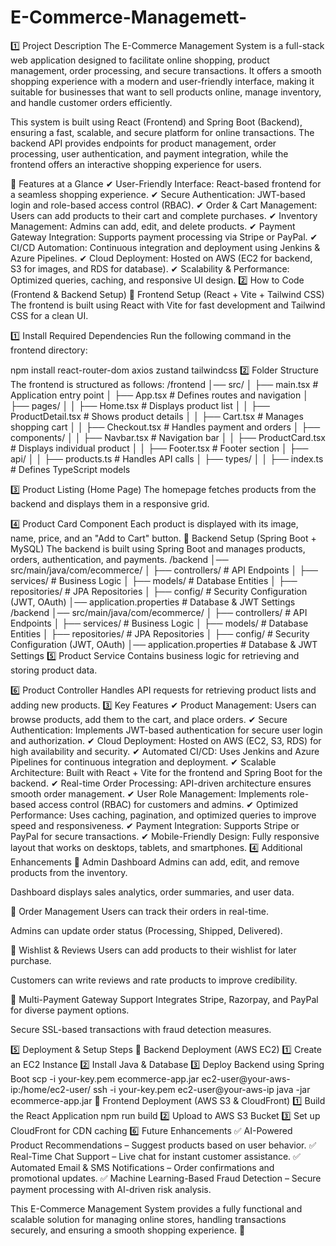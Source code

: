 # E-Commerce-Managemett-
1️⃣ Project Description
The E-Commerce Management System is a full-stack web application designed to facilitate online shopping, product management, order processing, and secure transactions. It offers a smooth shopping experience with a modern and user-friendly interface, making it suitable for businesses that want to sell products online, manage inventory, and handle customer orders efficiently.

This system is built using React (Frontend) and Spring Boot (Backend), ensuring a fast, scalable, and secure platform for online transactions. The backend API provides endpoints for product management, order processing, user authentication, and payment integration, while the frontend offers an interactive shopping experience for users.

🔹 Features at a Glance
✔ User-Friendly Interface: React-based frontend for a seamless shopping experience.
✔ Secure Authentication: JWT-based login and role-based access control (RBAC).
✔ Order & Cart Management: Users can add products to their cart and complete purchases.
✔ Inventory Management: Admins can add, edit, and delete products.
✔ Payment Gateway Integration: Supports payment processing via Stripe or PayPal.
✔ CI/CD Automation: Continuous integration and deployment using Jenkins & Azure Pipelines.
✔ Cloud Deployment: Hosted on AWS (EC2 for backend, S3 for images, and RDS for database).
✔ Scalability & Performance: Optimized queries, caching, and responsive UI design.
2️⃣ How to Code (Frontend & Backend Setup)
📌 Frontend Setup (React + Vite + Tailwind CSS)
The frontend is built using React with Vite for fast development and Tailwind CSS for a clean UI.

1️⃣ Install Required Dependencies
Run the following command in the frontend directory:

npm install react-router-dom axios zustand tailwindcss
2️⃣ Folder Structure
The frontend is structured as follows:
/frontend
│── src/
│   ├── main.tsx  # Application entry point
│   ├── App.tsx  # Defines routes and navigation
│   ├── pages/
│   │   ├── Home.tsx  # Displays product list
│   │   ├── ProductDetail.tsx  # Shows product details
│   │   ├── Cart.tsx  # Manages shopping cart
│   │   ├── Checkout.tsx  # Handles payment and orders
│   ├── components/
│   │   ├── Navbar.tsx  # Navigation bar
│   │   ├── ProductCard.tsx  # Displays individual product
│   │   ├── Footer.tsx  # Footer section
│   ├── api/
│   │   ├── products.ts  # Handles API calls
│   ├── types/
│   │   ├── index.ts  # Defines TypeScript models

3️⃣ Product Listing (Home Page)
The homepage fetches products from the backend and displays them in a responsive grid.

4️⃣ Product Card Component
Each product is displayed with its image, name, price, and an "Add to Cart" button.
📌 Backend Setup (Spring Boot + MySQL)
The backend is built using Spring Boot and manages products, orders, authentication, and payments.
/backend
│── src/main/java/com/ecommerce/
│   ├── controllers/  # API Endpoints
│   ├── services/  # Business Logic
│   ├── models/  # Database Entities
│   ├── repositories/  # JPA Repositories
│   ├── config/  # Security Configuration (JWT, OAuth)
│── application.properties  # Database & JWT Settings
/backend
│── src/main/java/com/ecommerce/
│   ├── controllers/  # API Endpoints
│   ├── services/  # Business Logic
│   ├── models/  # Database Entities
│   ├── repositories/  # JPA Repositories
│   ├── config/  # Security Configuration (JWT, OAuth)
│── application.properties  # Database & JWT Settings
5️⃣ Product Service
Contains business logic for retrieving and storing product data.

6️⃣ Product Controller
Handles API requests for retrieving product lists and adding new products.
3️⃣ Key Features
✔ Product Management: Users can browse products, add them to the cart, and place orders.
✔ Secure Authentication: Implements JWT-based authentication for secure user login and authorization.
✔ Cloud Deployment: Hosted on AWS (EC2, S3, RDS) for high availability and security.
✔ Automated CI/CD: Uses Jenkins and Azure Pipelines for continuous integration and deployment.
✔ Scalable Architecture: Built with React + Vite for the frontend and Spring Boot for the backend.
✔ Real-time Order Processing: API-driven architecture ensures smooth order management.
✔ User Role Management: Implements role-based access control (RBAC) for customers and admins.
✔ Optimized Performance: Uses caching, pagination, and optimized queries to improve speed and responsiveness.
✔ Payment Integration: Supports Stripe or PayPal for secure transactions.
✔ Mobile-Friendly Design: Fully responsive layout that works on desktops, tablets, and smartphones.
4️⃣ Additional Enhancements
🔹 Admin Dashboard
Admins can add, edit, and remove products from the inventory.

Dashboard displays sales analytics, order summaries, and user data.

🔹 Order Management
Users can track their orders in real-time.

Admins can update order status (Processing, Shipped, Delivered).

🔹 Wishlist & Reviews
Users can add products to their wishlist for later purchase.

Customers can write reviews and rate products to improve credibility.

🔹 Multi-Payment Gateway Support
Integrates Stripe, Razorpay, and PayPal for diverse payment options.

Secure SSL-based transactions with fraud detection measures.

5️⃣ Deployment & Setup Steps
🔹 Backend Deployment (AWS EC2)
1️⃣ Create an EC2 Instance
2️⃣ Install Java & Database
3️⃣ Deploy Backend using Spring Boot
scp -i your-key.pem ecommerce-app.jar ec2-user@your-aws-ip:/home/ec2-user/
ssh -i your-key.pem ec2-user@your-aws-ip
java -jar ecommerce-app.jar
🔹 Frontend Deployment (AWS S3 & CloudFront)
1️⃣ Build the React Application
npm run build
2️⃣ Upload to AWS S3 Bucket
3️⃣ Set up CloudFront for CDN caching
6️⃣ Future Enhancements
✅ AI-Powered Product Recommendations – Suggest products based on user behavior.
✅ Real-Time Chat Support – Live chat for instant customer assistance.
✅ Automated Email & SMS Notifications – Order confirmations and promotional updates.
✅ Machine Learning-Based Fraud Detection – Secure payment processing with AI-driven risk analysis.

This E-Commerce Management System provides a fully functional and scalable solution for managing online stores, handling transactions securely, and ensuring a smooth shopping experience. 🚀







